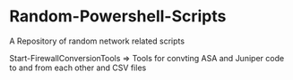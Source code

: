 # Random-Powershell-Scripts
A Repository of random network related scripts

Start-FirewallConversionTools => 
	Tools for convting ASA and Juniper code to and from each other and CSV files
	